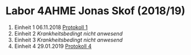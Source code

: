 # Labor 4AHME Jonas Skof (2018/19)

1. Einheit 1 06.11.2018  [Protokoll 1](protokoll_g2_skojom15_06.11.2018.md)   
1. Einheit 2   *Krankheitsbedingt nicht anwesend*
1. Einheit 3   *Krankheitsbedingt nicht anwesend*
1. Einheit 4 29.01.2019  [Protokoll 4](protokoll_g2_skojom15_29.01.2019.md)

  

